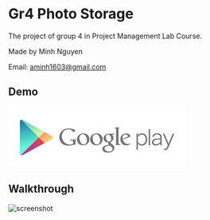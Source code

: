 # Gr4 Photo Storage
The project of group 4 in Project Management Lab Course.

Made by Minh Nguyen

Email: aminh1603@gmail.com

## Demo

[![Get it on Google Play](app\src\main\res\drawable\google_play.png)](https://play.google.com/store/apps/details?id=group4.gr4photostorage)

## Walkthrough
![screenshot](ACoPBYH.gif)
